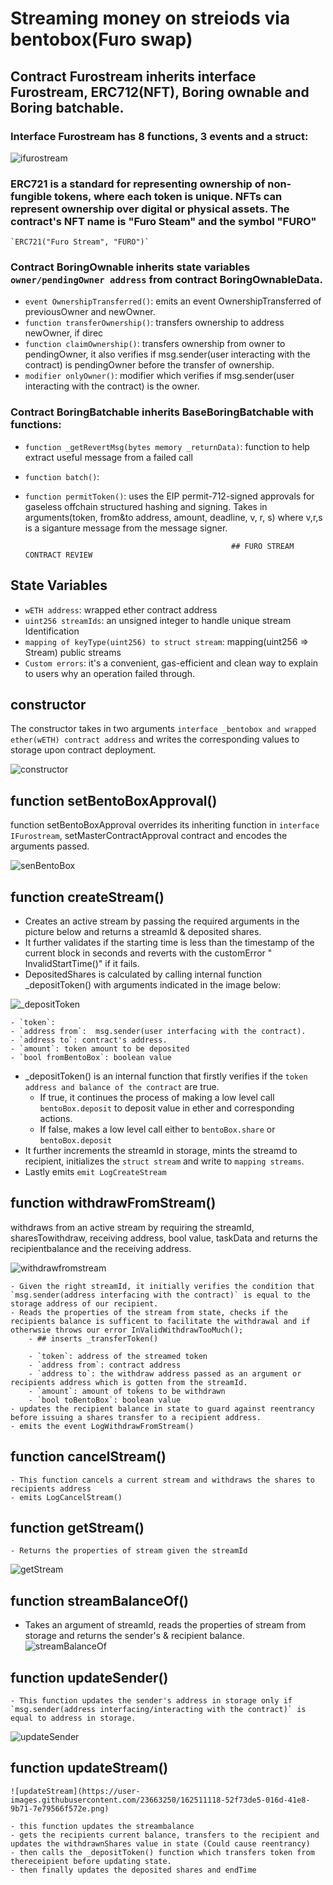 # Streaming money on streiods via bentobox(Furo swap)

## Contract Furostream inherits interface Furostream, ERC712(NFT), Boring ownable and Boring batchable. 

### Interface Furostream has 8 functions, 3 events and a struct: 
 ![ifurostream](https://user-images.githubusercontent.com/23663250/162505571-f51a13ce-ad27-49c3-a440-d8adaa1c7648.png)

### ERC721 is a standard for representing ownership of non-fungible tokens, where each token is unique. NFTs can represent ownership over digital or  physical assets.  The contract's NFT name is "Furo Steam" and the symbol "FURO" 
    `ERC721("Furo Stream", "FURO")`

### Contract BoringOwnable inherits state variables `owner/pendingOwner address` from contract BoringOwnableData.
   - `event OwnershipTransferred()`: emits an event OwnershipTransferred of previousOwner and newOwner.
   - `function transferOwnership()`: transfers ownership to address newOwner, if direc 
   - `function claimOwnership()`: transfers ownership from owner to pendingOwner, it also verifies if msg.sender(user interacting with the contract) is    pendingOwner before the transfer of ownership.
   - `modifier onlyOwner()`: modifier which verifies if msg.sender(user interacting with the contract) is the owner.

### Contract BoringBatchable inherits BaseBoringBatchable with functions:
  - `function _getRevertMsg(bytes memory _returnData)`: function to help extract useful message from a failed call
  - `function batch()`: 
  - `function permitToken()`: uses the EIP permit-712-signed approvals for gaseless offchain structured hashing and signing. Takes in arguments(token, from&to address, amount, deadline, v, r, s) where v,r,s is a siganture message from the message signer. 

                                                      ## FURO STREAM CONTRACT REVIEW


 ## State Variables
  - `wETH address`: wrapped ether contract address
  - `uint256 streamIds`: an unsigned integer to handle unique stream Identification 
  - `mapping of keyType(uint256) to struct stream`: mapping(uint256 => Stream) public streams
  - `Custom errors`:  it's a convenient, gas-efficient and clean way to explain to users why an operation failed through.

## constructor
The constructor takes in two arguments `interface _bentobox and wrapped ether(wETH) contract address` and writes the corresponding values to storage upon contract deployment.

![constructor](https://user-images.githubusercontent.com/23663250/162510496-e32d14b3-8f00-4542-b155-7edb4013c876.png)


## function setBentoBoxApproval()
function setBentoBoxApproval overrides its inheriting function in `interface IFurostream`, setMasterContractApproval contract and encodes the arguments passed.

![senBentoBox](https://user-images.githubusercontent.com/23663250/162517315-a0da151e-fe9b-44d5-bbb6-d304b3da6877.png)

## function createStream()
 -  Creates an active stream by passing the required arguments in the picture below and returns a streamId & deposited shares.
 -  It further validates if the starting time is less than the timestamp of the current block in seconds and reverts with the customError " InvalidStartTime()" if it fails.
 - DepositedShares is calculated by calling internal function _depositToken() with arguments indicated in the image below:
  
 ![_depositToken](https://user-images.githubusercontent.com/23663250/162510693-a32be784-3061-4d7b-bfd6-da83663e271b.png)
    
    - `token`: 
    - `address from`:  msg.sender(user interfacing with the contract).
    - `address to`: contract's address.
    - `amount`: token amount to be deposited 
    - `bool fromBentoBox`: boolean value
- _depositToken() is an internal function that firstly verifies if the `token address and balance of the contract` are true.
    - If true, it continues the process of making a low level call `bentoBox.deposit` to deposit value in ether and corresponding actions.
    - If false, makes a low level call either to `bentoBox.share` or `bentoBox.deposit`
- It further increments the streamId in storage, mints the streamd to recipient, initializes the `struct stream` and write to `mapping streams`. 
- Lastly emits `emit LogCreateStream` 

## function withdrawFromStream()
withdraws from an active stream by requiring the streamId, sharesTowithdraw, receiving address, bool value, taskData and returns the recipientbalance and the receiving address.
 
 ![withdrawfromstream](https://user-images.githubusercontent.com/23663250/162510806-1d77adb8-675e-40f2-b5c4-ee5b90d050d7.png)
 
    - Given the right streamId, it initially verifies the condition that `msg.sender(address interfacing with the contract)` is equal to the storage address of our recipient. 
    - Reads the properties of the stream from state, checks if the recipients balance is sufficent to facilitate the withdrawal and if otherwsie throws our error InValidWithdrawTooMuch();
        - ## inserts _transferToken()

        - `token`: address of the streamed token
        - `address from`: contract address 
        - `address to`: the withdraw address passed as an argument or recipients address which is gotten from the streamId.
        - `amount`: amount of tokens to be withdrawn
        - `bool toBentoBox`: boolean value
    - updates the recipient balance in state to guard against reentrancy before issuing a shares transfer to a recipient address.
    - emits the event LogWithdrawFromStream()

## function cancelStream()
    - This function cancels a current stream and withdraws the shares to recipients address 
    - emits LogCancelStream()

## function getStream()
    - Returns the properties of stream given the streamId
   ![getStream](https://user-images.githubusercontent.com/23663250/162510961-0cceee75-f37c-4e0d-9449-1088010eb76d.png)

## function streamBalanceOf()
  - Takes an argument of streamId, reads the properties of stream from storage and returns the sender's & recipient balance.
![streamBalanceOf](https://user-images.githubusercontent.com/23663250/162511002-3d290197-e1b6-4d08-919b-c0e670ca2d7e.png)

## function updateSender()
    - This function updates the sender's address in storage only if  `msg.sender(address interfacing/interacting with the contract)` is equal to address in storage.
![updateSender](https://user-images.githubusercontent.com/23663250/162511076-5fc3e8f8-9b39-4d1c-91b3-9f53330f9ae4.png)

## function updateStream()
    ![updateStream](https://user-images.githubusercontent.com/23663250/162511118-52f73de5-016d-41e8-9b71-7e79566f572e.png)

    - this function updates the streambalance 
    - gets the recipients current balance, transfers to the recipient and updates the withdrawnShares value in state (Could cause reentrancy)
    - then calls the _depositToken() function which transfers token from thereceipient before updating state. 
    - then finally updates the deposited shares and endTime


